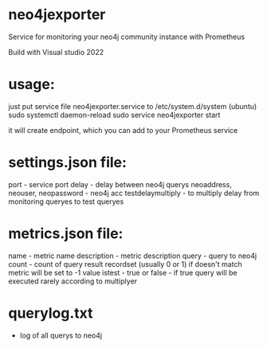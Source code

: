 # neo4jexporter
Service for monitoring your neo4j community instance with Prometheus

Build with Visual studio 2022

# usage:
just put service file neo4jexporter.service to /etc/system.d/system (ubuntu)
sudo systemctl daemon-reload
sudo service neo4jexporter start

it will create endpoint, which you can add to your Prometheus service

# settings.json file:
port - service port
delay - delay between neo4j querys
neoaddress, neouser, neopassword - neo4j acc
testdelaymultiply - to multiply delay from monitoring queryes to test queryes

# metrics.json file:
name - metric name
description - metric description
query - query to neo4j
count - count of query result recordset (usually 0 or 1) if doesn't match metric will be set to -1 value
istest - true or false - if true query will be executed rarely according to multiplyer

# querylog.txt
- log of all querys to neo4j
